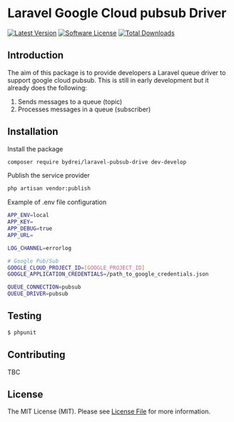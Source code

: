 # Laravel Google Cloud pubsub Driver

[![Latest Version](https://img.shields.io/github/release/esbenp/bruno.svg?style=flat-square)](https://github.com/bydrei/laravel-pubsub-driver/releases)
[![Software License](https://img.shields.io/badge/license-MIT-brightgreen.svg?style=flat-square)](LICENSE)
[![Total Downloads](https://img.shields.io/packagist/dt/optimus/bruno.svg?style=flat-square)](https://packagist.org/packages/bydrei/laravel-pubsub-drive)

## Introduction

The aim of this package is to provide developers a Laravel queue driver to support google cloud pubsub.
This is still in early development but it already does the following:

1. Sends messages to a queue (topic)
2. Processes messages in a queue (subscriber)

## Installation

Install the package

```bash
composer require bydrei/laravel-pubsub-drive dev-develop
```

Publish the service provider

```bash
php artisan vendor:publish 
```

Example of .env file configuration

```bash
APP_ENV=local
APP_KEY=
APP_DEBUG=true
APP_URL=

LOG_CHANNEL=errorlog

# Google Pub/Sub
GOOGLE_CLOUD_PROJECT_ID=[GOOGLE_PROJECT_ID]
GOOGLE_APPLICATION_CREDENTIALS=/path_to_google_credentials.json

QUEUE_CONNECTION=pubsub
QUEUE_DRIVER=pubsub
```

## Testing

``` bash
$ phpunit
```

## Contributing

TBC

## License

The MIT License (MIT). Please see [License File](https://github.com/bydrei/laravel-pubsub-driver/develop/LICENSE) for more information.